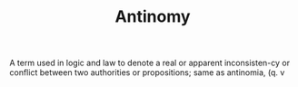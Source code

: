 ---
title: Antinomy
letter: A
permalink: "/definitions/bld-antinomy.html"
body: A term used in logic and law to denote a real or apparent inconsisten-cy or
  conflict between two authorities or propositions; same as antinomia, (q. v
published_at: '2018-07-07'
source: Black's Law Dictionary 2nd Ed (1910)
layout: post
---